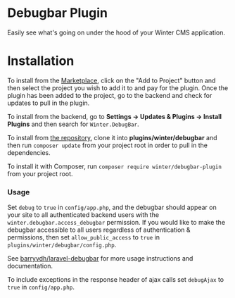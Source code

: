 # Debugbar Plugin

Easily see what's going on under the hood of your Winter CMS application.

# Installation

To install from the [Marketplace](https://github.com/wintercms/wn-debugbar-plugin), click on the "Add to Project" button and then select the project you wish to add it to and pay for the plugin. Once the plugin has been added to the project, go to the backend and check for updates to pull in the plugin.

To install from the backend, go to **Settings -> Updates & Plugins -> Install Plugins** and then search for `Winter.DebugBar`.

To install from [the repository](https://github.com/wintercms/wn-debugbar-plugin), clone it into **plugins/winter/debugbar** and then run `composer update` from your project root in order to pull in the dependencies.

To install it with Composer, run `composer require winter/debugbar-plugin` from your project root.

### Usage

Set `debug` to `true` in `config/app.php`, and the debugbar should appear on your site to all authenticated backend users with the `winter.debugbar.access_debugbar` permission. If you would like to make the debugbar accessible to all users regardless of authentication & permissions, then set `allow_public_access` to `true` in `plugins/winter/debugbar/config.php`.

See [barryvdh/laravel-debugbar](https://github.com/barryvdh/laravel-debugbar) for more usage instructions and documentation.

To include exceptions in the response header of ajax calls set `debugAjax` to `true` in `config/app.php`.
